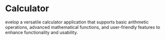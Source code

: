 # Calculator
evelop a versatile calculator application that supports basic arithmetic operations, advanced mathematical functions, and user-friendly features to enhance functionality and usability.

